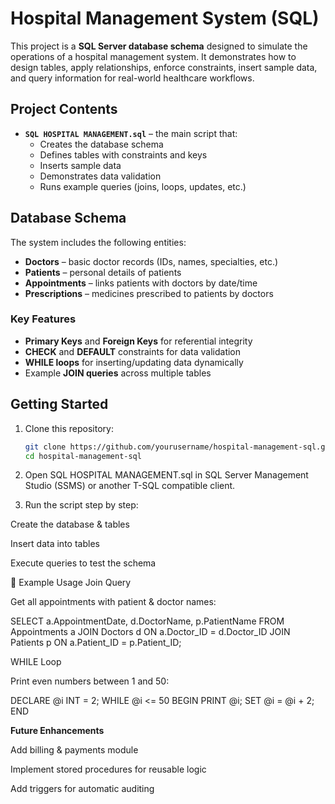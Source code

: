 # Hospital Management System (SQL)

This project is a **SQL Server database schema** designed to simulate the operations of a hospital management system. It demonstrates how to design tables, apply relationships, enforce constraints, insert sample data, and query information for real-world healthcare workflows.

## Project Contents
- **`SQL HOSPITAL MANAGEMENT.sql`** – the main script that:
  - Creates the database schema  
  - Defines tables with constraints and keys  
  - Inserts sample data  
  - Demonstrates data validation  
  - Runs example queries (joins, loops, updates, etc.)  

## Database Schema
The system includes the following entities:
- **Doctors** – basic doctor records (IDs, names, specialties, etc.)  
- **Patients** – personal details of patients  
- **Appointments** – links patients with doctors by date/time  
- **Prescriptions** – medicines prescribed to patients by doctors  

### Key Features
- **Primary Keys** and **Foreign Keys** for referential integrity  
- **CHECK** and **DEFAULT** constraints for data validation  
- **WHILE loops** for inserting/updating data dynamically  
- Example **JOIN queries** across multiple tables  

## Getting Started
1. Clone this repository:
   ```bash
   git clone https://github.com/yourusername/hospital-management-sql.git
   cd hospital-management-sql

2. Open SQL HOSPITAL MANAGEMENT.sql in SQL Server Management Studio (SSMS) or another T-SQL compatible client.

3. Run the script step by step:

Create the database & tables

Insert data into tables

Execute queries to test the schema

📖 Example Usage
Join Query

Get all appointments with patient & doctor names:

SELECT a.AppointmentDate, d.DoctorName, p.PatientName
FROM Appointments a
JOIN Doctors d ON a.Doctor_ID = d.Doctor_ID
JOIN Patients p ON a.Patient_ID = p.Patient_ID;

WHILE Loop

Print even numbers between 1 and 50:

DECLARE @i INT = 2;
WHILE @i <= 50
BEGIN
    PRINT @i;
    SET @i = @i + 2;
END

**Future Enhancements**

Add billing & payments module

Implement stored procedures for reusable logic

Add triggers for automatic auditing
